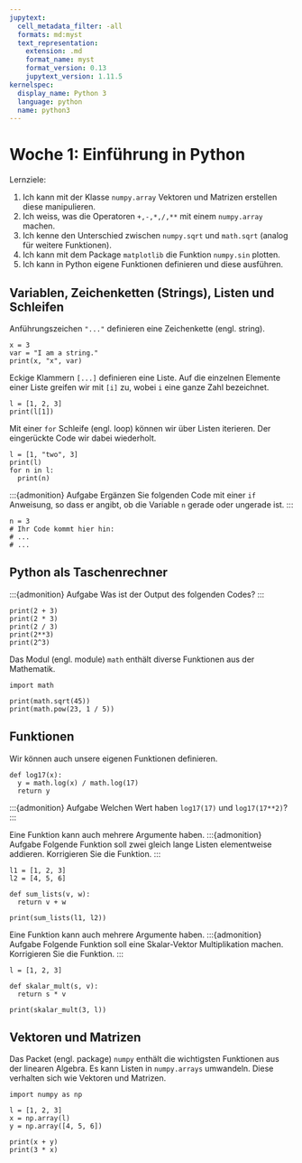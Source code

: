 ```yaml
---
jupytext:
  cell_metadata_filter: -all
  formats: md:myst
  text_representation:
    extension: .md
    format_name: myst
    format_version: 0.13
    jupytext_version: 1.11.5
kernelspec:
  display_name: Python 3
  language: python
  name: python3
---
```


# Woche 1: Einführung in Python

Lernziele:

1. Ich kann mit der Klasse `numpy.array` Vektoren und Matrizen erstellen diese manipulieren.
2. Ich weiss, was die Operatoren `+,-,*,/,**` mit einem `numpy.array` machen.
3. Ich kenne den Unterschied zwischen `numpy.sqrt` und `math.sqrt` (analog für weitere Funktionen).
4. Ich kann mit dem Package `matplotlib` die Funktion `numpy.sin` plotten.
5. Ich kann in Python eigene Funktionen definieren und diese ausführen.

## Variablen, Zeichenketten (Strings), Listen und Schleifen

Anführungszeichen `"..."` definieren eine Zeichenkette (engl. string).
```{code-cell} ipython3
x = 3
var = "I am a string."
print(x, "x", var)
```

Eckige Klammern `[...]` definieren eine Liste.
Auf die einzelnen Elemente einer Liste greifen wir mit `[i]` zu, wobei `i` eine ganze Zahl bezeichnet.
```{code-cell}
l = [1, 2, 3]
print(l[1])
```

Mit einer `for` Schleife (engl. loop) können wir über Listen iterieren.
Der eingerückte Code wir dabei wiederholt.
```{code-cell}
l = [1, "two", 3]
print(l)
for n in l:
  print(n)
```

:::{admonition} Aufgabe
Ergänzen Sie folgenden Code mit einer `if` Anweisung, so dass er angibt, ob die Variable `n` gerade oder ungerade ist.
:::
```{code-cell}
n = 3
# Ihr Code kommt hier hin:
# ...
# ...
```


## Python als Taschenrechner

:::{admonition} Aufgabe
Was ist der Output des folgenden Codes?
:::
```{code-cell}
print(2 + 3)
print(2 * 3)
print(2 / 3)
print(2**3)
print(2^3)
```

Das Modul (engl. module) `math` enthält diverse Funktionen aus der Mathematik.
```{code-cell}
import math

print(math.sqrt(45))
print(math.pow(23, 1 / 5))
```

## Funktionen

Wir können auch unsere eigenen Funktionen definieren.
```{code-cell}
def log17(x):
  y = math.log(x) / math.log(17)
  return y
```
:::{admonition} Aufgabe
Welchen Wert haben `log17(17)` und `log17(17**2)`?
:::

Eine Funktion kann auch mehrere Argumente haben.
:::{admonition} Aufgabe
Folgende Funktion soll zwei gleich lange Listen elementweise addieren. Korrigieren Sie die Funktion.
:::
```{code-cell}
l1 = [1, 2, 3]
l2 = [4, 5, 6]

def sum_lists(v, w):
  return v + w

print(sum_lists(l1, l2))
```

Eine Funktion kann auch mehrere Argumente haben.
:::{admonition} Aufgabe
Folgende Funktion soll eine Skalar-Vektor Multiplikation machen. Korrigieren Sie die Funktion.
:::
```{code-cell}
l = [1, 2, 3]

def skalar_mult(s, v):
  return s * v

print(skalar_mult(3, l))
```

## Vektoren und Matrizen

Das Packet (engl. package) `numpy` enthält die wichtigsten Funktionen aus der linearen Algebra.
Es kann Listen in `numpy.arrays` umwandeln.
Diese verhalten sich wie Vektoren und Matrizen.
```{code-cell}
import numpy as np

l = [1, 2, 3]
x = np.array(l)
y = np.array([4, 5, 6])

print(x + y)
print(3 * x)
```